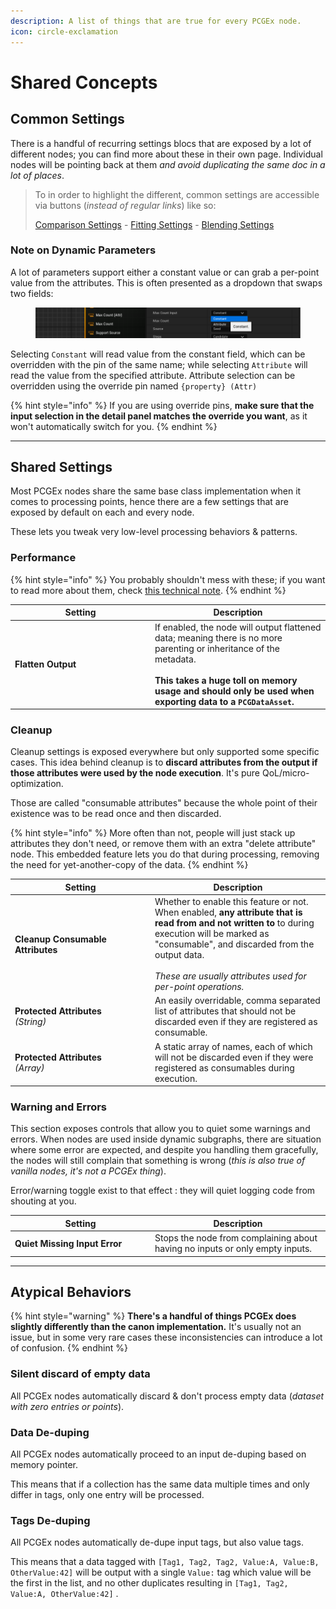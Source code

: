 ```yaml
---
description: A list of things that are true for every PCGEx node.
icon: circle-exclamation
---
```


# Shared Concepts

## Common Settings

There is a handful of recurring settings blocs that are exposed by a lot of different nodes; you can find more about these in their own page. Individual nodes will be pointing back at them _and avoid duplicating the same doc in a lot of places_.

> To in order to highlight the different, common settings are accessible via buttons (_instead of regular links_) like so:
>
> <a href="comparisons.md" class="button secondary">Comparison Settings</a>  -  <a href="fitting.md" class="button secondary">Fitting Settings</a>  -  <a href="blending.md" class="button secondary">Blending Settings</a>

### Note on Dynamic Parameters

A lot of parameters support either a constant value or can grab a per-point value from the attributes. This is often presented as a dropdown that swaps two fields:

<figure><img src="../../.gitbook/assets/image (2).png" alt=""><figcaption></figcaption></figure>

Selecting `Constant` will read value from the constant field, which can be overridden with the pin of the same name; while selecting `Attribute` will read the value from the specified attribute. Attribute selection can be overridden using the override pin named `{property} (Attr)`

{% hint style="info" %}
If you are using override pins, **make sure that the input selection in the detail panel matches the override you want**, as it won't automatically switch for you.
{% endhint %}

***

## Shared Settings

Most PCGEx nodes share the same base class implementation when it comes to processing points, hence there are a few settings that are exposed by default on each and every node.

These lets you tweak very low-level processing behaviors & patterns.

### Performance

{% hint style="info" %}
You probably shouldn't mess with these; if you want to read more about them, check [this technical note](../../basics/pcgex-101/technical-note-pcgex-framework.md#performance-settings).
{% endhint %}

<table><thead><tr><th width="210">Setting</th><th>Description</th></tr></thead><tbody><tr><td><strong>Flatten Output</strong></td><td>If enabled, the node will output flattened data; meaning there is no more parenting or inheritance of the metadata. <br><br><strong>This takes a huge toll on memory usage and should only be used when exporting data to a <code>PCGDataAsset</code>.</strong></td></tr></tbody></table>

### Cleanup

Cleanup settings is exposed everywhere but only supported some specific cases. This idea behind cleanup is to **discard attributes from the output if those attributes were used by the node execution**. It's pure QoL/micro-optimization.

Those are called "consumable attributes" because the whole point of their existence was to be read once and then discarded.

{% hint style="info" %}
More often than not, people will just stack up attributes they don't need, or remove them with an extra "delete attribute" node. This embedded feature lets you do that during processing, removing the need for yet-another-copy of the data.
{% endhint %}

<table><thead><tr><th width="210">Setting</th><th>Description</th></tr></thead><tbody><tr><td><strong>Cleanup Consumable Attributes</strong></td><td>Whether to enable this feature or not.<br>When enabled, <strong>any attribute that is read from and not written to</strong> to during execution will be marked as "consumable", and discarded from the output data.<br><br><em>These are usually attributes used for per-point operations.</em></td></tr><tr><td><strong>Protected Attributes</strong><br><em>(String)</em></td><td>An easily overridable, comma separated list of attributes that should not be discarded even if they are registered as consumable.</td></tr><tr><td><strong>Protected Attributes</strong><br><em>(Array)</em></td><td>A static array of names, each of which will not be discarded even if they were registered as consumables during execution.</td></tr></tbody></table>

### Warning and Errors

This section exposes controls that allow you to quiet some warnings and errors. When nodes are used inside dynamic subgraphs, there are situation where some error are expected, and despite you handling them gracefully, the nodes will still complain that something is wrong (_this is also true of vanilla nodes, it's not a PCGEx thing_).&#x20;

Error/warning toggle exist to that effect : they will quiet logging code from shouting at you.

<table><thead><tr><th width="210">Setting</th><th>Description</th></tr></thead><tbody><tr><td><strong>Quiet Missing Input Error</strong></td><td>Stops the node from complaining about having no inputs or only empty inputs.</td></tr></tbody></table>

***

## Atypical Behaviors

{% hint style="warning" %}
**There's a handful of things PCGEx does slightly differently than the canon implementation.** It's usually not an issue, but in some very rare cases these inconsistencies can introduce a lot of confusion.
{% endhint %}

### Silent discard of empty data

All PCGEx nodes automatically discard & don't process empty data (_dataset with zero entries or points_).

### Data De-duping

All PCGEx nodes automatically proceed to an input de-duping based on memory pointer.&#x20;

This means that if a collection has the same data multiple times and only differ in tags, only one entry will be processed.

### Tags De-duping

All PCGEx nodes automatically de-dupe input tags, but also value tags.&#x20;

This means that a data tagged with `[Tag1, Tag2, Tag2, Value:A, Value:B, OtherValue:42]` will be output with a single `Value:` tag which value will be the first in the list, and no other duplicates resulting in `[Tag1, Tag2, Value:A, OtherValue:42]` .
